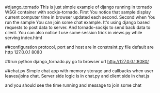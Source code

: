 #django_tornado
This is just simple example of django running in tornado WSGI container with sockjs-tornado.
First You notice that sample display current computer time in browser updated each second. 
Second when You run the sample You can join some chat example. It's using django based requests to post data to server. And tornado-sockjs to send back data to client. You can also notice I use some session trick in views.py while serving index.html

##configuration
protocol, port and host are in constraint.py file
default are http 127.0.0.1 8080

##run
python django_tornado.py
go to browser url http://127.0.0.1:8080/

##chat.py
Simple chat app with memory storage and callbacks when user leaves/joins chat.
Server side logic is in chat.py and client side in chat.js

and you should see the time running and message to join some chat
